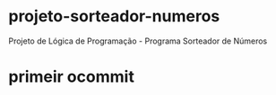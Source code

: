 # projeto-sorteador-numeros
Projeto de Lógica de Programação - Programa Sorteador de Números

# primeir ocommit